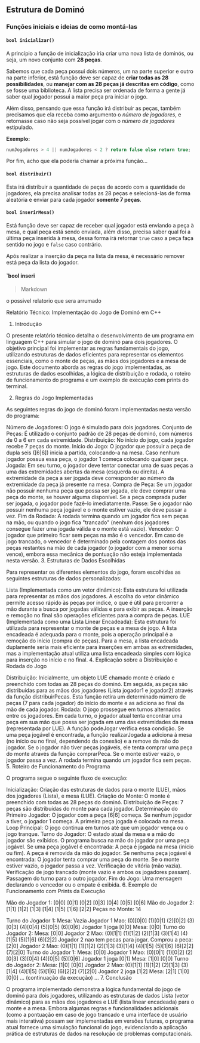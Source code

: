 ## Estrutura de Dominó

### Funções iniciais e ideias de como montá-las
#### `bool inicializar()`
A princípio a função de inicialização iria criar uma nova lista de dominós, ou seja, um novo conjunto com __28 peças__.

Sabemos que cada peça possui dois números, um na parte superior e outro na parte inferior, está função deve ser capaz de __criar todas as 28 possibilidades__, ou __manejar com as 28 peças já descritas em código__, como se fosse uma biblioteca.
A lista precisa ser ordenada de forma a gente já saber qual jogador possui a maior peça pra iniciar o jogo.

Além disso, pensando que essa função irá distribuir as peças, também precisamos que ela receba como argumento o *número de jogadores*, e retornasse caso não seja possível jogar com o *número de jogadores* estipulado.

__Exemplo:__ 
```cpp 
numJogadores > 4 || numJogadores < 2 ? return false else return true;
```

Por fim, acho que ela poderia chamar a próxima função...
#### `bool distribuir()`
Esta irá distribuir a quantidade de peças de acordo com a quantidade de jogadores, ela precisa analisar todas as 28 peças e selecioná-las de forma aleatória e enviar para cada jogador __somente 7 peças__.

#### `bool inserirMesa()`
Está função deve ser capaz de receber qual jogador está enviando a peça à mesa, e qual peça está sendo enviada, além disso, precisa saber qual foi a última peça inserida à mesa, dessa forma irá retornar `true` caso a peça faça sentido no jogo e `false` caso contrário.

Após realizar a inserção da peça na lista da mesa, é necessário remover está peça da lista do jogador.

#### `bool inseri



>Markdown





o possivel relatorio que sera arrumado 



Relatório Técnico: Implementação do Jogo de Dominó em C++
1. Introdução

O presente relatório técnico detalha o desenvolvimento de um programa em linguagem C++ para simular o jogo de dominó para dois jogadores. O objetivo principal foi implementar as regras fundamentais do jogo, utilizando estruturas de dados eficientes para representar os elementos essenciais, como o monte de peças, as mãos dos jogadores e a mesa de jogo. Este documento aborda as regras do jogo implementadas, as estruturas de dados escolhidas, a lógica de distribuição e rodada, o roteiro de funcionamento do programa e um exemplo de execução com prints do terminal.

2. Regras do Jogo Implementadas

As seguintes regras do jogo de dominó foram implementadas nesta versão do programa:

Número de Jogadores: O jogo é simulado para dois jogadores.
Conjunto de Peças: É utilizado o conjunto padrão de 28 peças de dominó, com números de 0 a 6 em cada extremidade.
Distribuição: No início do jogo, cada jogador recebe 7 peças do monte.
Início do Jogo: O jogador que possuir a peça de dupla seis ([6|6]) inicia a partida, colocando-a na mesa. Caso nenhum jogador possua essa peça, o jogador 1 começa colocando qualquer peça.
Jogada: Em seu turno, o jogador deve tentar conectar uma de suas peças a uma das extremidades abertas da mesa (esquerda ou direita). A extremidade da peça a ser jogada deve corresponder ao número da extremidade da peça já presente na mesa.
Compra de Peça: Se um jogador não possuir nenhuma peça que possa ser jogada, ele deve comprar uma peça do monte, se houver alguma disponível. Se a peça comprada puder ser jogada, o jogador pode fazê-lo imediatamente.
Passe: Se o jogador não possuir nenhuma peça jogável e o monte estiver vazio, ele deve passar a vez.
Fim da Rodada: A rodada termina quando um jogador fica sem peças na mão, ou quando o jogo fica "trancado" (nenhum dos jogadores consegue fazer uma jogada válida e o monte está vazio).
Vencedor: O jogador que primeiro ficar sem peças na mão é o vencedor. Em caso de jogo trancado, o vencedor é determinado pela contagem dos pontos das peças restantes na mão de cada jogador (o jogador com a menor soma vence), embora essa mecânica de pontuação não esteja implementada nesta versão.
3. Estruturas de Dados Escolhidas

Para representar os diferentes elementos do jogo, foram escolhidas as seguintes estruturas de dados personalizadas:

Lista<Peca> (Implementada como um vetor dinâmico): Esta estrutura foi utilizada para representar as mãos dos jogadores. A escolha do vetor dinâmico permite acesso rápido às peças por índice, o que é útil para percorrer a mão durante a busca por jogadas válidas e para exibir as peças. A inserção e remoção no final são operações eficientes para a compra de peças.
LUE<Peca> (Implementada como uma Lista Linear Encadeada): Esta estrutura foi utilizada para representar o monte de peças e a mesa de jogo. A lista encadeada é adequada para o monte, pois a operação principal é a remoção do início (compra de peças). Para a mesa, a lista encadeada duplamente seria mais eficiente para inserções em ambas as extremidades, mas a implementação atual utiliza uma lista encadeada simples com lógica para inserção no início e no final.
4. Explicação sobre a Distribuição e Rodada do Jogo

Distribuição: Inicialmente, um objeto LUE<Peca> chamado monte é criado e preenchido com todas as 28 peças do dominó. Em seguida, as peças são distribuídas para as mãos dos jogadores (Lista<Peca> jogador1 e jogador2) através da função distribuirPecas. Esta função retira um determinado número de peças (7 para cada jogador) do início do monte e as adiciona ao final da mão de cada jogador.
Rodada: O jogo prossegue em turnos alternados entre os jogadores. Em cada turno, o jogador atual tenta encontrar uma peça em sua mão que possa ser jogada em uma das extremidades da mesa (representada por LUE<Peca>). A função podeJogar verifica essa condição. Se uma peça jogável é encontrada, a função realizarJogada a adiciona à mesa (no início ou no final, dependendo da conexão) e a remove da mão do jogador. Se o jogador não tiver peças jogáveis, ele tenta comprar uma peça do monte através da função comprarPeca. Se o monte estiver vazio, o jogador passa a vez. A rodada termina quando um jogador fica sem peças.
5. Roteiro de Funcionamento do Programa

O programa segue o seguinte fluxo de execução:

Inicialização: Criação das estruturas de dados para o monte (LUE<Peca>), mãos dos jogadores (Lista<Peca>), e mesa (LUE<Peca>).
Criação do Monte: O monte é preenchido com todas as 28 peças do dominó.
Distribuição de Peças: 7 peças são distribuídas do monte para cada jogador.
Determinação do Primeiro Jogador: O jogador com a peça [6|6] começa. Se nenhum jogador a tiver, o jogador 1 começa. A primeira peça jogada é colocada na mesa.
Loop Principal: O jogo continua em turnos até que um jogador vença ou o jogo tranque.
Turno do Jogador:
O estado atual da mesa e a mão do jogador são exibidos.
O programa busca na mão do jogador por uma peça jogável.
Se uma peça jogável é encontrada:
A peça é jogada na mesa (início ou fim).
A peça é removida da mão do jogador.
Se nenhuma peça jogável é encontrada:
O jogador tenta comprar uma peça do monte.
Se o monte estiver vazio, o jogador passa a vez.
Verificação de vitória (mão vazia).
Verificação de jogo trancado (monte vazio e ambos os jogadores passam).
Passagem do turno para o outro jogador.
Fim do Jogo: Uma mensagem declarando o vencedor ou o empate é exibida.
6. Exemplo de Funcionamento com Prints da Execução

Mão do Jogador 1: [0|0] [0|1] [0|2] [0|3] [0|4] [0|5] [0|6] 
Mão do Jogador 2: [1|1] [1|2] [1|3] [1|4] [1|5] [1|6] [2|2] 
Peças no Monte: 14

Turno do Jogador 1:
Mesa: Vazia
Jogador 1 Mao: (0)[0|0] (1)[0|1] (2)[0|2] (3)[0|3] (4)[0|4] (5)[0|5] (6)[0|6] 
Jogador 1 joga [0|0]
Mesa: [0|0] 
Turno do Jogador 2:
Mesa: [0|0] 
Jogador 2 Mao: (0)[1|1] (1)[1|2] (2)[1|3] (3)[1|4] (4)[1|5] (5)[1|6] (6)[2|2] 
Jogador 2 nao tem pecas para jogar.
Comprou a peca: [2|0]
Jogador 2 Mao: (0)[1|1] (1)[1|2] (2)[1|3] (3)[1|4] (4)[1|5] (5)[1|6] (6)[2|2] (7)[2|0] 
Turno do Jogador 1:
Mesa: [0|0] 
Jogador 1 Mao: (0)[0|1] (1)[0|2] (2)[0|3] (3)[0|4] (4)[0|5] (5)[0|6] 
Jogador 1 joga [0|1]
Mesa: [1|0] [0|0] 
Turno do Jogador 2:
Mesa: [1|0] [0|0] 
Jogador 2 Mao: (0)[1|1] (1)[1|2] (2)[1|3] (3)[1|4] (4)[1|5] (5)[1|6] (6)[2|2] (7)[2|0] 
Jogador 2 joga [1|2]
Mesa: [2|1] [1|0] [0|0] 
... (continuação da execução) ...
7. Conclusão

O programa implementado demonstra a lógica fundamental do jogo de dominó para dois jogadores, utilizando as estruturas de dados Lista (vetor dinâmico) para as mãos dos jogadores e LUE (lista linear encadeada) para o monte e a mesa. Embora algumas regras e funcionalidades adicionais (como a pontuação em caso de jogo trancado e uma interface de usuário mais interativa) possam ser implementadas em versões futuras, o programa atual fornece uma simulação funcional do jogo, evidenciando a aplicação prática de estruturas de dados na resolução de problemas computacionais.




